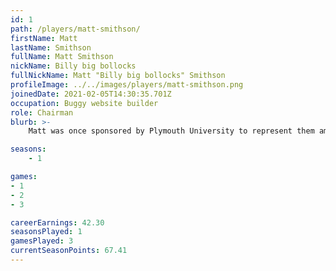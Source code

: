```yaml
---
id: 1
path: /players/matt-smithson/
firstName: Matt
lastName: Smithson
fullName: Matt Smithson
nickName: Billy big bollocks
fullNickName: Matt "Billy big bollocks" Smithson
profileImage: ../../images/players/matt-smithson.png
joinedDate: 2021-02-05T14:30:35.701Z
occupation: Buggy website builder
role: Chairman
blurb: >-
    Matt was once sponsored by Plymouth University to represent them amongst 9 other elite players in the National Student Tournament, hosted by Grovesnor casino in Bristol. He did shit. <br /> His biggest tournament win to date is circa $68. <br /> Despite his nick name, he in fact has small bollocks.

seasons:
    - 1

games:
- 1
- 2
- 3

careerEarnings: 42.30
seasonsPlayed: 1
gamesPlayed: 3
currentSeasonPoints: 67.41
---
```

